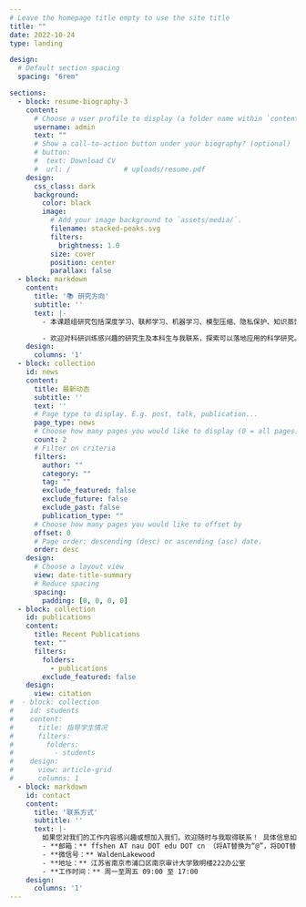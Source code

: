 ```yaml
---
# Leave the homepage title empty to use the site title
title: ""
date: 2022-10-24
type: landing

design:
  # Default section spacing
  spacing: "6rem"

sections:
  - block: resume-biography-3
    content:
      # Choose a user profile to display (a folder name within `content/authors/`)
      username: admin
      text: ""
      # Show a call-to-action button under your biography? (optional)
      # button:
      #  text: Download CV
      #  url: /             # uploads/resume.pdf
    design:
      css_class: dark
      background:
        color: black
        image:
          # Add your image background to `assets/media/`.
          filename: stacked-peaks.svg
          filters:
            brightness: 1.0
          size: cover
          position: center
          parallax: false
  - block: markdown
    content:
      title: '📚 研究方向'
      subtitle: ''
      text: |-
        - 本课题组研究包括深度学习、联邦学习、机器学习、模型压缩、隐私保护、知识蒸馏、边缘智能、机器视觉、智能审计等领域，解决图像处理、大模型中模型的效率、安全、存储等问题，在智慧交通，智慧医疗等场景中应用。同时鼓励学生结合自身兴趣及特长，进行新方向探索。

        - 欢迎对科研训练感兴趣的研究生及本科生与我联系，探索可以落地应用的科学研究。<u>已指导学生情况请点击：</u> [**学生成果**]({{< relref "/students" >}})
    design:
      columns: '1'
  - block: collection
    id: news
    content:
      title: 最新动态
      subtitle: ''
      text: ''
      # Page type to display. E.g. post, talk, publication...
      page_type: news
      # Choose how many pages you would like to display (0 = all pages)
      count: 2
      # Filter on criteria
      filters:
        author: ""
        category: ""
        tag: ""
        exclude_featured: false
        exclude_future: false
        exclude_past: false
        publication_type: ""
      # Choose how many pages you would like to offset by
      offset: 0
      # Page order: descending (desc) or ascending (asc) date.
      order: desc
    design:
      # Choose a layout view
      view: date-title-summary
      # Reduce spacing
      spacing:
        padding: [0, 0, 0, 0]
  - block: collection
    id: publications
    content:
      title: Recent Publications
      text: ""
      filters:
        folders:
          - publications
        exclude_featured: false
    design:
      view: citation
#  - block: collection
#    id: students
#    content:
#      title: 指导学生情况
#      filters:
#        folders:
#          - students
#    design:
#      view: article-grid
#      columns: 1
  - block: markdown
    id: contact 
    content:
      title: '联系方式'
      subtitle: ''
      text: |-
        如果您对我们的工作内容感兴趣或想加入我们，欢迎随时与我取得联系！ 具体信息如下：
        - **邮箱：** ffshen AT nau DOT edu DOT cn （将AT替换为“@”，将DOT替换为点“.”）
        - **微信号：** WaldenLakewood
        - **地址：** 江苏省南京市浦口区南京审计大学致明楼222办公室
        - **工作时间：** 周一至周五 09:00 至 17:00
    design:
      columns: '1'
---
```

